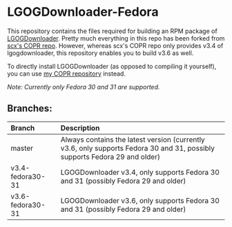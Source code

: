# LGOGDownloader-Fedora

This repository contains the files required for building an RPM package of [LGOGDownloader](https://github.com/Sude-/lgogdownloader). Pretty much everything in this repo has been forked from [scx's COPR repo](https://copr.fedorainfracloud.org/coprs/scx/lgogdownloader/). However, whereas scx's COPR repo only provides v3.4 of lgogdownloader, this repository enables you to build v3.6 as well.

To directly install LGOGDownloader (as opposed to compiling it yourself), you can use [my COPR repository](https://copr.fedorainfracloud.org/coprs/ruub/lgogdownloader/) instead.

_Note: Currently only Fedora 30 and 31 are supported._

## Branches:

| Branch               | Description   |
| :------------------- |:--------------| 
| master               | Always contains the latest version (currently v3.6, only supports Fedora 30 and 31, possibly supports Fedora 29 and older) |
| v3.4-fedora30-31     | LGOGDownloader v3.4, only supports Fedora 30 and 31 (possibly Fedora 29 and older)      |
| v3.6-fedora30-31     | LGOGDownloader v3.6, only supports Fedora 30 and 31 (possibly Fedora 29 and older)      |
